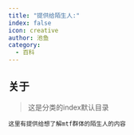 ```yaml
---
title: "提供给陌生人:"
index: false
icon: creative
author: 池鱼
category:
  - 百科
---
```


## 关于
>
> 这是分类的index默认目录  

    这里有提供给想了解mtf群体的陌生人的内容
